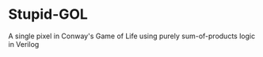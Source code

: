 Stupid-GOL
==========

A single pixel in Conway's Game of Life using purely sum-of-products logic in Verilog